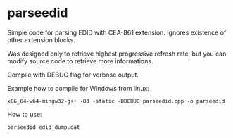 # parseedid
Simple code for parsing EDID with CEA-861 extension. Ignores existence of other extension blocks.

Was designed only to retrieve highest progressive refresh rate, but you can modify source code to retrieve more informations.

Compile with DEBUG flag for verbose output.

Example how to compile for Windows from linux:
```
x86_64-w64-mingw32-g++ -O3 -static -DDEBUG parseedid.cpp -o parseedid
```

How to use:
```
parseedid edid_dump.dat
```
